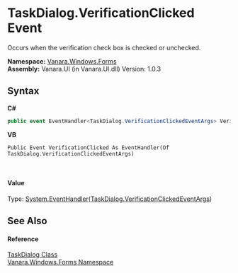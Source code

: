 # TaskDialog.VerificationClicked Event
 

Occurs when the verification check box is checked or unchecked.

**Namespace:**&nbsp;<a href="c580cf52-4028-70db-28d0-f9b1abc03861">Vanara.Windows.Forms</a><br />**Assembly:**&nbsp;Vanara.UI (in Vanara.UI.dll) Version: 1.0.3

## Syntax

**C#**<br />
``` C#
public event EventHandler<TaskDialog.VerificationClickedEventArgs> VerificationClicked
```

**VB**<br />
``` VB
Public Event VerificationClicked As EventHandler(Of TaskDialog.VerificationClickedEventArgs)
```

<br />

#### Value
Type: <a href="http://msdn2.microsoft.com/en-us/library/db0etb8x" target="_blank">System.EventHandler</a>(<a href="fcdbf67e-3148-15a6-0e4b-8c98845b391d">TaskDialog.VerificationClickedEventArgs</a>)

## See Also


#### Reference
<a href="0e4976bb-9701-b107-c589-9d00dabbbae0">TaskDialog Class</a><br /><a href="c580cf52-4028-70db-28d0-f9b1abc03861">Vanara.Windows.Forms Namespace</a><br />